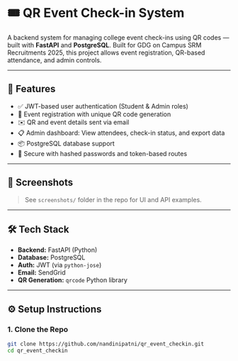 # 🎟️ QR Event Check-in System

A backend system for managing college event check-ins using QR codes — built with **FastAPI** and **PostgreSQL**. Built for GDG on Campus SRM Recruitments 2025, this project allows event registration, QR-based attendance, and admin controls.

---

## 🚀 Features

- ✅ JWT-based user authentication (Student & Admin roles)
- 🎫 Event registration with unique QR code generation
- ✉️ QR and event details sent via email
- 📋 Admin dashboard: View attendees, check-in status, and export data
- 📦 PostgreSQL database support
- 🔐 Secure with hashed passwords and token-based routes

---

## 📸 Screenshots

> See `screenshots/` folder in the repo for UI and API examples.

---

## 🛠️ Tech Stack

- **Backend:** FastAPI (Python)
- **Database:** PostgreSQL
- **Auth:** JWT (via `python-jose`)
- **Email:** SendGrid
- **QR Generation:** `qrcode` Python library

---

## ⚙️ Setup Instructions

### 1. Clone the Repo

```bash
git clone https://github.com/nandinipatni/qr_event_checkin.git
cd qr_event_checkin

